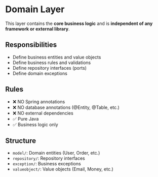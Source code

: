 # Domain Layer

This layer contains the **core business logic** and is **independent of any framework or external library**.

## Responsibilities
- Define business entities and value objects
- Define business rules and validations
- Define repository interfaces (ports)
- Define domain exceptions

## Rules
- ❌ NO Spring annotations
- ❌ NO database annotations (@Entity, @Table, etc.)
- ❌ NO external dependencies
- ✅ Pure Java
- ✅ Business logic only

## Structure
- `model/`: Domain entities (User, Order, etc.)
- `repository/`: Repository interfaces
- `exception/`: Business exceptions
- `valueobject/`: Value objects (Email, Money, etc.)